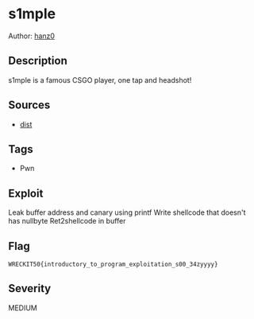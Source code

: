 # s1mple

Author: [hanz0](https://github.com/rayhanhanaputra)

## Description

s1mple is a famous CSGO player, one tap and headshot!

## Sources

- [dist](./dist)

## Tags

- Pwn

## Exploit

Leak buffer address and canary using printf
Write shellcode that doesn't has nullbyte
Ret2shellcode in buffer

## Flag

```
WRECKIT50{introductory_to_program_exploitation_s00_34zyyyy}
```

## Severity

MEDIUM
